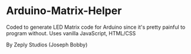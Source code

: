 # Arduino-Matrix-Helper
Coded to generate LED Matrix code for Arduino since it's pretty painful to program without.
Uses vanilla JavaScript, HTML/CSS

By Zeply Studios (Joseph Bobby)

